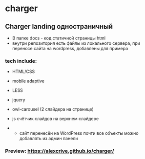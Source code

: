 # charger

## Charger landing одностраничный
* В папке docs - код статичной страницы html
* внутри репозитория есть файлы из локального сервера, при переносе сайта на wordpress, добавлены для примера

### tech include: 
* HTML/CSS 
* mobile adaptive
* LESS
* jquery
* owl-carousel (2 слайдера на странице)
* js счётчик слайдов на верхнем слайдере

* + сайт перенесён на WordPress почти все объекты можно добавлять из админ панели


### Preview: https://alexcrive.github.io/charger/
